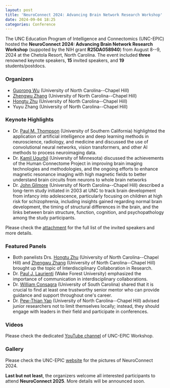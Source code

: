 ```yaml
---
layout: post
title: 'NeuroConnect 2024: Advancing Brain Network Research Workshop'
date: 2024-09-04 18:25 
categories: Conference
---
```


The UNC Education Program of Intelligence and Connectomics (UNC-EPIC) hosted the **NeuroConnect 2024: Advancing Brain Network Research Workshop** (suppoted by the NIH grant **R25DA058940**) from August 8--9, 2024 at the Chetola Resort, North Carolina.
The event included **three** renowned keynote speakers, **15** invited speakers, and **19** students/postdocs.

### Organizers

- [Guorong Wu](https://www.med.unc.edu/psych/directory/guorong-wu/) (University of North Carolina--Chapel Hill)
- [Zhengwu Zhang](https://zhengwu.github.io/) (University of North Carolina--Chapel Hill)
- [Hongtu Zhu](https://sph.unc.edu/adv_profile/hongtu-zhu-phd/) (University of North Carolina--Chapel Hill)
- Yuyu Zhang (University of North Carolina--Chapel Hill)

### Keynote Highlights

- Dr. [Paul M. Thompson](https://keck.usc.edu/faculty-search/paul-m-thompson/) (University of Southern California) highlighted the application of artificial intelligence and deep learning methods in neuroscience, radiology, and medicine and discussed the use of convolutional neural networks, vision transformers, and other AI methods to process neuroimaging data.
- Dr. [Kamil Ugurbil](https://med.umn.edu/bio/kamil-ugurbil) (University of Minnesota) discussed the achievements of the Human Connectome Project in improving brain imaging technologies and methodologies, and the ongoing efforts to enhance magnetic resonance imaging with high magnetic fields to better understand brain circuits from neurons to whole brain networks
- Dr. [John Gilmore](https://www.med.unc.edu/psych/directory/john-gilmore/) (University of North Carolina--Chapel Hill) described a long-term study initiated in 2003 at UNC to track brain development from infancy into adolescence, particularly focusing on children at high risk for schizophrenia, including insights gained regarding normal brain development, the timing of structural differences in the brain, and the links between brain structure, function, cognition, and psychopathology among the study participants.

Please check the [attachment](https://www.statsinimaging.org/assets/neuroconnect2024.pdf) for the full list of the invited speakers and more details.

### Featured Panels

- Both panelists Drs. [Hongtu Zhu](https://sph.unc.edu/adv_profile/hongtu-zhu-phd/) (University of North Carolina--Chapel Hill) and [Zhengwu Zhang](https://zhengwu.github.io/) (University of North Carolina--Chapel Hill) brought up the topic of Interdisciplinary Collaboration in Research. 
- Dr. [Paul J. Laurienti](https://school.wakehealth.edu/faculty/l/paul-j-laurienti) (Wake Forest University) emphasized the importance of communication in interdisciplinary collaborations.
- Dr. [William Consagra](https://sc.edu/study/colleges_schools/artsandsciences/statistics/our_people/directory/consagra_william.php) (University of South Carolina) shared that it is crucial to find at least one trustworthy senior mentor who can provide guidance and support throughout one's career.
- Dr. [Pew-Thian Yap](https://www.med.unc.edu/radiology/people/pew-thian-yap/) (University of North Carolina--Chapel Hill) advised junior researchers not to limit themselves locally; instead, they should engage with leaders in their field and participate in conferences.

### Videos

Please check the dedicated [YouTube channel](https://www.youtube.com/playlist?list=PL6rcSoHQ8t-PQwqOu3nGksTcrJeRjWwo_) of UNC-EPIC Workshop.

### Gallery

Please check the UNC-EPIC [website](https://www.unc-epic.org/) for the pictures of NeuroConnect 2024.

**Last but not least**, the organizers welcome all interested participants to attend **NeuroConnect 2025**. More details will be announced soon.